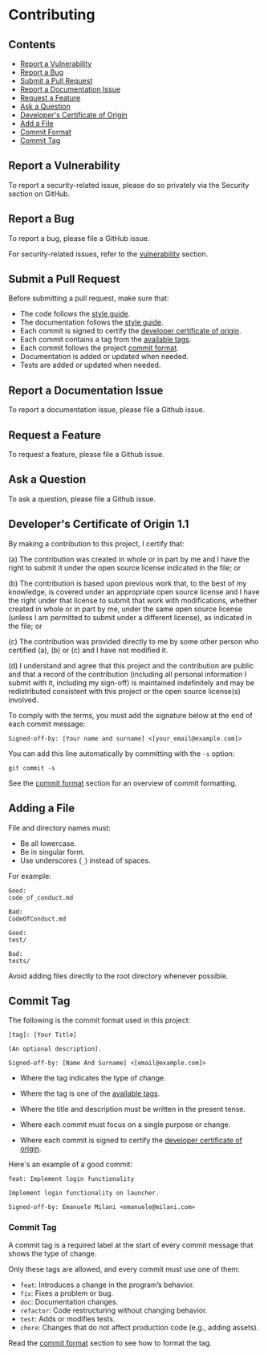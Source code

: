 # Contributing

## Contents

 - [Report a Vulnerability](#report-a-vulnerability)
 - [Report a Bug](#report-a-bug)
 - [Submit a Pull Request](#submit-a-pull-request)
 - [Report a Documentation Issue](#report-a-documentation-issue)
 - [Request a Feature](#request-a-feature)
 - [Ask a Question](#ask-a-question)
 - [Developer's Certificate of Origin](#developer's-certificate-of-origin-1.1)
 - [Add a File](#add-a-file)
 - [Commit Format](#commit-format)
 - [Commit Tag](#commit-tag)

## Report a Vulnerability

To report a security-related issue, please do so privately via the Security section on GitHub.

## Report a Bug

To report a bug, please file a GitHub issue.

For security-related issues, refer to the [vulnerability](#report-a-vulnerability) section.

## Submit a Pull Request

Before submitting a pull request, make sure that:

 - The code follows the [style guide](style_guide.md).
 - The documentation follows the [style guide](style_guide.md).
 - Each commit is signed to certify the [developer certificate of origin](#developer's-certificate-of-origin-1.1).
 - Each commit contains a tag from the [available tags](#commit-tag).
 - Each commit follows the project [commit format](#commit-format).
 - Documentation is added or updated when needed.
 - Tests are added or updated when needed.

## Report a Documentation Issue

To report a documentation issue, please file a Github issue.

## Request a Feature

To request a feature, please file a Github issue.

## Ask a Question

To ask a question, please file a Github issue.

## Developer's Certificate of Origin 1.1

By making a contribution to this project, I certify that:

(a) The contribution was created in whole or in part by me and I
    have the right to submit it under the open source license
    indicated in the file; or

(b) The contribution is based upon previous work that, to the best
    of my knowledge, is covered under an appropriate open source
    license and I have the right under that license to submit that
    work with modifications, whether created in whole or in part
    by me, under the same open source license (unless I am
    permitted to submit under a different license), as indicated
    in the file; or

(c) The contribution was provided directly to me by some other
    person who certified (a), (b) or (c) and I have not modified
    it.

(d) I understand and agree that this project and the contribution
    are public and that a record of the contribution (including all
    personal information I submit with it, including my sign-off) is
    maintained indefinitely and may be redistributed consistent with
    this project or the open source license(s) involved.

To comply with the terms, you must add the signature below at the end of each commit message:

`Signed-off-by: [Your name and surname] <[your_email@example.com]>`

You can add this line automatically by committing with the `-s` option:

`git commit -s`

See the [commit format](#commit-format) section for an overview of commit formatting.

## Adding a File

File and directory names must:

 - Be all lowercase.
 - Be in singular form.
 - Use underscores (`_`) instead of spaces.

For example:

```
Good:
code_of_conduct.md

Bad:
CodeOfConduct.md

Good:
test/

Bad:
tests/
```

Avoid adding files directly to the root directory whenever possible.

## Commit Tag

The following is the commit format used in this project:

```
[tag]: [Your Title]

[An optional description].

Signed-off-by: [Name And Surname] <[email@example.com]>
```

 - Where the tag indicates the type of change.

 - Where the tag is one of the [available tags](#commit-tag).

 - Where the title and description must be written in the present tense.

 - Where each commit must focus on a single purpose or change.

 - Where each commit is signed to certify the [developer certificate of origin](#developer's-certificate-of-origin-1.1).

Here's an example of a good commit:

```
feat: Implement login functionality

Implement login functionality on launcher.

Signed-off-by: Emanuele Milani <emanuele@milani.com>
```

### Commit Tag

A commit tag is a required label at the start of every commit message that shows the type of change.

Only these tags are allowed, and every commit must use one of them:

 - `feat`: Introduces a change in the program’s behavior.
 - `fix`: Fixes a problem or bug.
 - `doc`: Documentation changes.
 - `refactor`: Code restructuring without changing behavior.
 - `test`: Adds or modifies tests.
 - `chore`: Changes that do not affect production code (e.g., adding assets).

Read the [commit format](#commit-format) section to see how to format the tag.

